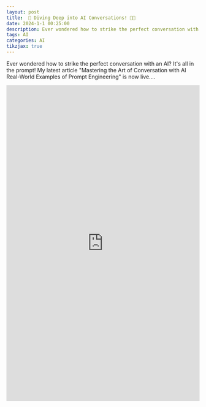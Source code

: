 ```yaml
---
layout: post
title:  🚀 Diving Deep into AI Conversations! 🤖💬
date: 2024-1-1 00:25:00
description: Ever wondered how to strike the perfect conversation with an AI? It's all in the prompt! My latest article "Mastering the Art of Conversation with AI Real-World Examples of Prompt Engineering" is now live....
tags: AI
categories: AI
tikzjax: true
---
```

Ever wondered how to strike the perfect conversation with an AI? It's all in the prompt! My latest article "Mastering the Art of Conversation with AI Real-World Examples of Prompt Engineering" is now live....
<iframe src="https://www.linkedin.com/embed/feed/update/urn:li:share:7115437386779492353" height="824" width="504" frameborder="0" allowfullscreen="" title="Embedded post"></iframe>